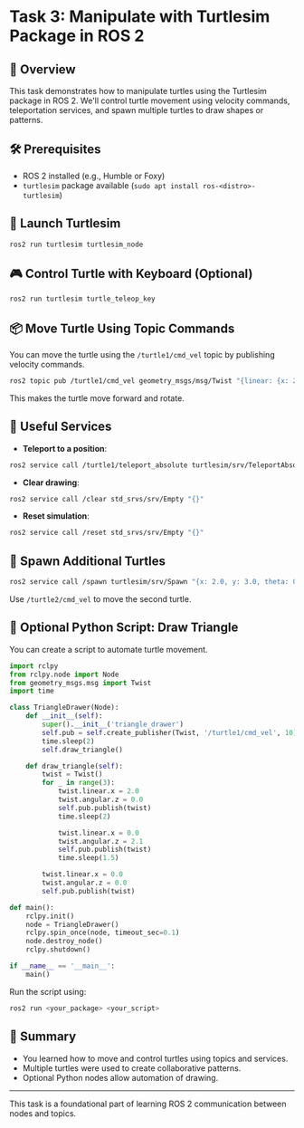 # Task 3: Manipulate with Turtlesim Package in ROS 2

## 🐢 Overview
This task demonstrates how to manipulate turtles using the Turtlesim package in ROS 2. 
We'll control turtle movement using velocity commands, teleportation services, and spawn multiple turtles to draw shapes or patterns.

## 🛠️ Prerequisites
- ROS 2 installed (e.g., Humble or Foxy)
- `turtlesim` package available (`sudo apt install ros-<distro>-turtlesim`)

## 🚀 Launch Turtlesim
```bash
ros2 run turtlesim turtlesim_node
```

## 🎮 Control Turtle with Keyboard (Optional)
```bash
ros2 run turtlesim turtle_teleop_key
```

## 📦 Move Turtle Using Topic Commands
You can move the turtle using the `/turtle1/cmd_vel` topic by publishing velocity commands.
```bash
ros2 topic pub /turtle1/cmd_vel geometry_msgs/msg/Twist "{linear: {x: 2.0}, angular: {z: 1.0}}"
```
This makes the turtle move forward and rotate.

## 🔁 Useful Services

- **Teleport to a position**:
```bash
ros2 service call /turtle1/teleport_absolute turtlesim/srv/TeleportAbsolute "{x: 5.0, y: 5.0, theta: 0.0}"
```

- **Clear drawing**:
```bash
ros2 service call /clear std_srvs/srv/Empty "{}"
```

- **Reset simulation**:
```bash
ros2 service call /reset std_srvs/srv/Empty "{}"
```

## 🧱 Spawn Additional Turtles
```bash
ros2 service call /spawn turtlesim/srv/Spawn "{x: 2.0, y: 3.0, theta: 0.0, name: 'turtle2'}"
```
Use `/turtle2/cmd_vel` to move the second turtle.

## 🐍 Optional Python Script: Draw Triangle
You can create a script to automate turtle movement.
```python
import rclpy
from rclpy.node import Node
from geometry_msgs.msg import Twist
import time

class TriangleDrawer(Node):
    def __init__(self):
        super().__init__('triangle_drawer')
        self.pub = self.create_publisher(Twist, '/turtle1/cmd_vel', 10)
        time.sleep(2)
        self.draw_triangle()

    def draw_triangle(self):
        twist = Twist()
        for _ in range(3):
            twist.linear.x = 2.0
            twist.angular.z = 0.0
            self.pub.publish(twist)
            time.sleep(2)

            twist.linear.x = 0.0
            twist.angular.z = 2.1
            self.pub.publish(twist)
            time.sleep(1.5)

        twist.linear.x = 0.0
        twist.angular.z = 0.0
        self.pub.publish(twist)

def main():
    rclpy.init()
    node = TriangleDrawer()
    rclpy.spin_once(node, timeout_sec=0.1)
    node.destroy_node()
    rclpy.shutdown()

if __name__ == '__main__':
    main()
```

Run the script using:
```bash
ros2 run <your_package> <your_script>
```

## 🧾 Summary
- You learned how to move and control turtles using topics and services.
- Multiple turtles were used to create collaborative patterns.
- Optional Python nodes allow automation of drawing.

---
This task is a foundational part of learning ROS 2 communication between nodes and topics.
